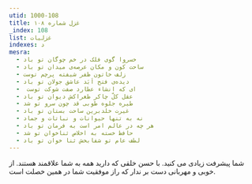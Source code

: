 ```yaml
---
utid: 1000-108
title: غزل شماره ۱۰۸
_index: 108
list: غزلیات
indexes: د
mesra:
  - خسروا گوی فلک در خم چوگان تو باد
  - ساحت کون و مکان عرصه‌ی میدان تو باد
  - زلف خاتون ظفر شیفته پرچم توست
  - دیده‌ی فتح اَبَد عاشق جولان تو باد
  - ‌ ای که انشاء عطارد صفت شوکت توست
  - عقل کلّ چاکر طغراکش دیوان تو باد
  - طیره جلوه طوبی قد چون سرو تو شد
  - غیرت خلدبرین ساحت بستان تو باد
  - نه به تنها حیوانات و نباتات و جماد
  - هر چه در عالم امر است به فرمان تو باد
  - حافظ خسته به اخلاص ثناخوان تو شد
  - لطف عام تو شفابخش ثنا خوان تو باد
---
```

شما پیشرفت زیادی می کنید. با حسن خلقی که دارید همه به شما علاقمند هستند. از خوبی و مهربانی دست بر ندار که راز موفقیت شما در همین خصلت است.
